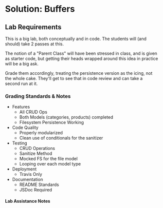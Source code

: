 # Solution: Buffers

## Lab Requirements

This is a big lab, both conceptually and in code. The students will (and should) take 2 passes at this.

The notion of a "Parent Class" will have been stressed in class, and is given as starter code, but getting their heads wrapped around this idea in practice will be a big ask.

Grade them accordingly, treating the persistence version as the icing, not the whole cake. They'll get to see that in code review and can take a second run at it.

### Grading Standards & Notes
  * Features
    * All CRUD Ops
    * Both Models (categories, products) completed
    * Filesystem Persistence Working
  * Code Quality
    * Properly modularized
    * Clean use of conditionals for the sanitizer
  * Testing
    * CRUD Operations
    * Sanitize Method
    * Mocked FS for the file model
    * Looping over each model type
  * Deployment
    * Travis Only
  * Documentation
    * README Standards
    * JSDoc Required

#### Lab Assistance Notes

